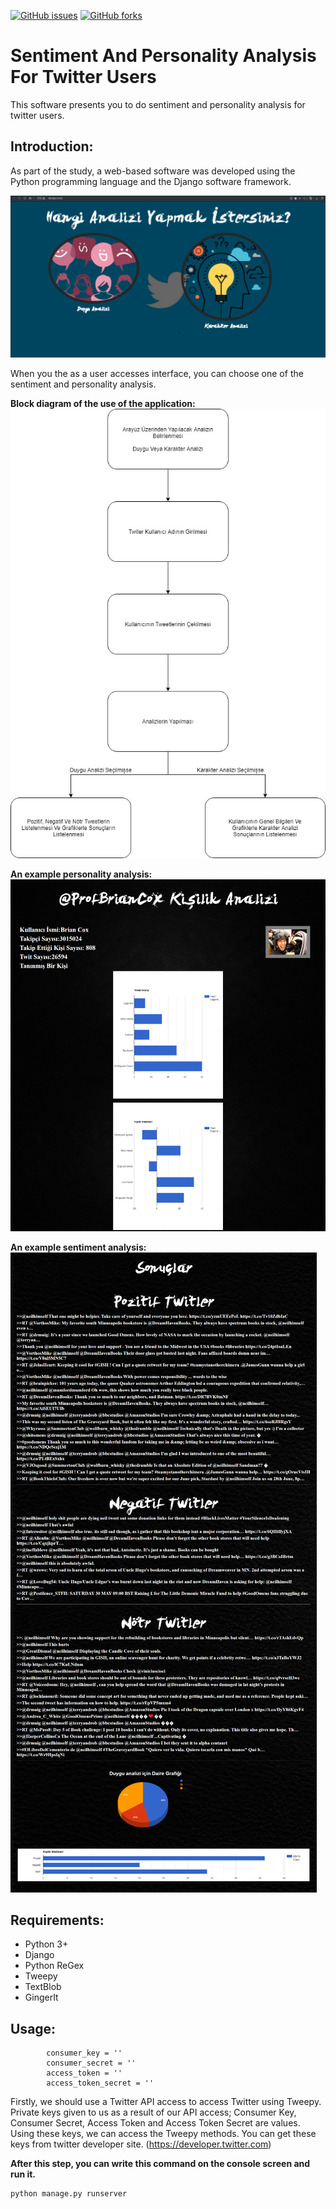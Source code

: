 [![GitHub issues](https://img.shields.io/github/issues/sabrierayozbek/sentiment_and_personality_analysis.svg)](https://github.com/sentiment_and_personality_analysis/issues)
[![GitHub forks](https://img.shields.io/github/forks/sabrierayozbek/sentiment_and_personality_analysis.svg)](https://github.com/sentiment_and_personality_analysis/network)


# Sentiment And Personality Analysis For Twitter Users
 This software presents you to do sentiment and personality analysis for twitter users.

## Introduction: 

As part of the study, a web-based software was developed using the Python programming language and the Django software framework.

![sentiment_and_personality_analysis main](https://github.com/sabrierayozbek/sentiment_and_personality_analysis/blob/master/images/main.png)

When you the as a user accesses interface, you can choose one of the sentiment and personality analysis.

**Block diagram of the use of the application:**
![sentiment_and_personality_analysis schema](https://github.com/sabrierayozbek/sentiment_and_personality_analysis/blob/master/images/schema.png)

**An example personality analysis:**
![sentiment_and_personality_analysis personality](https://github.com/sabrierayozbek/sentiment_and_personality_analysis/blob/master/images/personality.png)

**An example sentiment analysis:**
![sentiment_and_personality_analysis sentiment](https://github.com/sabrierayozbek/sentiment_and_personality_analysis/blob/master/images/sentiment.png)


## Requirements: 
- Python 3+
- Django
- Python ReGex
- Tweepy
- TextBlob
- GingerIt 


## Usage: 


```
	 	consumer_key = ''
		consumer_secret = ''
		access_token = ''
		access_token_secret = ''

```

Firstly, we should use a Twitter API access to access Twitter using Tweepy. Private keys given to us as a result of our API access; Consumer Key, Consumer Secret, Access Token and Access Token Secret are values. Using these keys, we can access the Tweepy methods. 
You can get these keys from twitter developer site. (https://developer.twitter.com)

**After this step, you can write this command on the console screen and run it.**

```
python manage.py runserver
```

